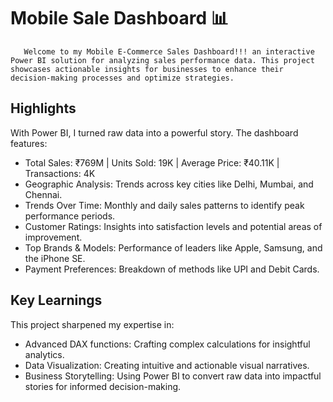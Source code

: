 # Mobile Sale Dashboard 📊

       Welcome to my Mobile E-Commerce Sales Dashboard!!! an interactive Power BI solution for analyzing sales performance data. This project showcases actionable insights for businesses to enhance their decision-making processes and optimize strategies.

## Highlights
With Power BI, I turned raw data into a powerful story. The dashboard features:

- Total Sales: ₹769M | Units Sold: 19K | Average Price: ₹40.11K | Transactions: 4K
- Geographic Analysis: Trends across key cities like Delhi, Mumbai, and Chennai.
- Trends Over Time: Monthly and daily sales patterns to identify peak performance periods.
- Customer Ratings: Insights into satisfaction levels and potential areas of improvement.
- Top Brands & Models: Performance of leaders like Apple, Samsung, and the iPhone SE.
- Payment Preferences: Breakdown of methods like UPI and Debit Cards.
  
## Key Learnings
This project sharpened my expertise in:
- Advanced DAX functions: Crafting complex calculations for insightful analytics.
- Data Visualization: Creating intuitive and actionable visual narratives.
- Business Storytelling: Using Power BI to convert raw data into impactful stories for informed decision-making.
